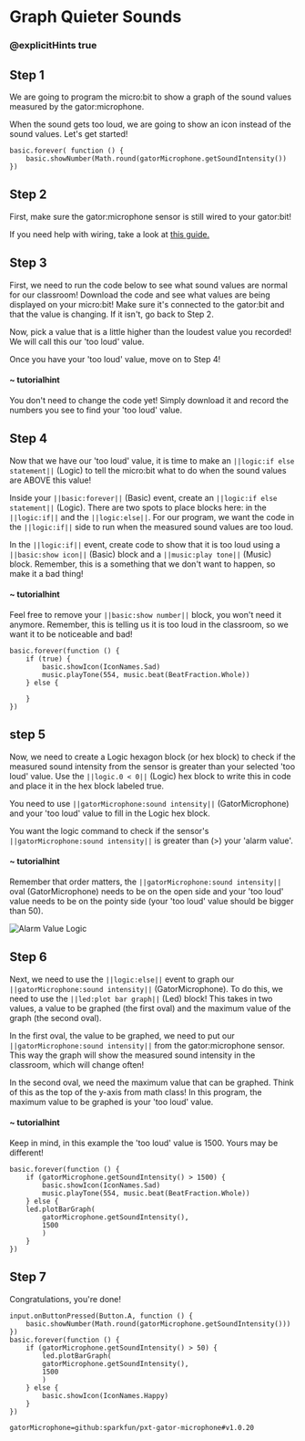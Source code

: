 # Graph Quieter Sounds
### @explicitHints true

<!-- Tutorial Link: https://makecode.microbit.org/#tutorial:21736-51673-18538-40997 -->

## Step 1

We are going to program the micro:bit to show a graph of the sound values measured by the gator:microphone.

When the sound gets too loud, we are going to show an icon instead of the sound values. Let's get started!

```template
basic.forever( function () {
    basic.showNumber(Math.round(gatorMicrophone.getSoundIntensity())
})
```

## Step 2

First, make sure the gator:microphone sensor is still wired to your gator:bit!

If you need help with wiring, take a look at [this guide.](https://docs.google.com/document/d/1oiQ0SdTL-UBnaFOiDmDOU_auGtIwzq84lymv9pf5Y0E/edit?usp=sharing)

## Step 3

First, we need to run the code below to see what sound values are normal for our classroom! Download the code and see what values are being displayed on your micro:bit! Make sure it's connected to the gator:bit and that the value is changing. If it isn't, go back to Step 2.

Now, pick a value that is a little higher than the loudest value you recorded! We will call this our 'too loud' value.

Once you have your 'too loud' value, move on to Step 4!

#### ~ tutorialhint

You don't need to change the code yet! Simply download it and record the numbers you see to find your 'too loud' value.

## Step 4

Now that we have our 'too loud' value, it is time to make an ``||logic:if else statement||`` (Logic) to tell the micro:bit what to do when the sound values are ABOVE this value!

Inside your ``||basic:forever||`` (Basic) event, create an ``||logic:if else statement||`` (Logic). There are two spots to place blocks here: in the ``||logic:if||`` and the ``||logic:else||``. For our program, we want the code in the ``||logic:if||`` side to run when the measured sound values are too loud.

In the ``||logic:if||`` event, create code to show that it is too loud using a ``||basic:show icon||`` (Basic) block and a ``||music:play tone||`` (Music) block. Remember, this is a something that we don't want to happen, so make it a bad thing!

#### ~ tutorialhint

Feel free to remove your ``||basic:show number||`` block, you won't need it anymore. Remember, this is telling us it is too loud in the classroom, so we want it to be noticeable and bad!

```blocks
basic.forever(function () {
    if (true) {
        basic.showIcon(IconNames.Sad)
        music.playTone(554, music.beat(BeatFraction.Whole))
    } else {

    }
})
```

## step 5
Now, we need to create a Logic hexagon block (or hex block) to check if the measured sound intensity from the sensor is greater than your selected 'too loud' value. Use the ``||logic.0 < 0||`` (Logic) hex block to write this in code and place it in the hex block labeled true.

You need to use ``||gatorMicrophone:sound intensity||`` (GatorMicrophone) and your 'too loud' value to fill in the Logic hex block.

You want the logic command to check if the sensor's ``||gatorMicrophone:sound intensity||`` is greater than (>) your 'alarm value'.

#### ~ tutorialhint
Remember that order matters, the ``||gatorMicrophone:sound intensity||`` oval (GatorMicrophone) needs to be on the open side and your 'too loud' value needs to be on the pointy side (your 'too loud' value should be bigger than 50).

![Alarm Value Logic](https://schoolwidelabs.github.io/sensor-immersion/images/sound.png)

## Step 6

Next, we need to use the ``||logic:else||`` event to graph our ``||gatorMicrophone:sound intensity||`` (GatorMicrophone). To do this, we need to use the ``||led:plot bar graph||`` (Led) block! This takes in two values, a value to be graphed (the first oval) and the maximum value of the graph (the second oval).

In the first oval, the value to be graphed, we need to put our ``||gatorMicrophone:sound intensity||`` from the gator:microphone sensor. This way the graph will show the measured sound intensity in the classroom, which will change often!

In the second oval, we need the maximum value that can be graphed. Think of this as the top of the y-axis from math class! In this program, the maximum value to be graphed is your 'too loud' value.

#### ~ tutorialhint

Keep in mind, in this example the 'too loud' value is 1500. Yours may be different!

```blocks
basic.forever(function () {
    if (gatorMicrophone.getSoundIntensity() > 1500) {
        basic.showIcon(IconNames.Sad)
        music.playTone(554, music.beat(BeatFraction.Whole))
    } else {
    led.plotBarGraph(
        gatorMicrophone.getSoundIntensity(),
        1500
        )
    }
})
```

## Step 7

Congratulations, you're done!

```ghost
input.onButtonPressed(Button.A, function () {
    basic.showNumber(Math.round(gatorMicrophone.getSoundIntensity()))
})
basic.forever(function () {
    if (gatorMicrophone.getSoundIntensity() > 50) {
        led.plotBarGraph(
        gatorMicrophone.getSoundIntensity(),
        1500
        )
    } else {
        basic.showIcon(IconNames.Happy)
    }
})
```

```package
gatorMicrophone=github:sparkfun/pxt-gator-microphone#v1.0.20
```
